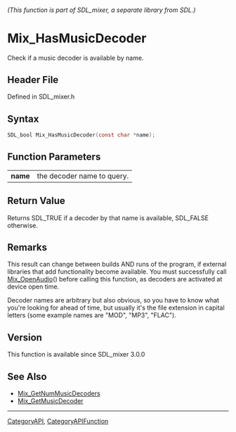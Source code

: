 ###### (This function is part of SDL_mixer, a separate library from SDL.)
# Mix_HasMusicDecoder

Check if a music decoder is available by name.

## Header File

Defined in SDL_mixer.h

## Syntax

```c
SDL_bool Mix_HasMusicDecoder(const char *name);

```

## Function Parameters

|              |                            |
| ------------ | -------------------------- |
| **name**     | the decoder name to query. |

## Return Value

Returns SDL_TRUE if a decoder by that name is available, SDL_FALSE
otherwise.

## Remarks

This result can change between builds AND runs of the program, if external
libraries that add functionality become available. You must successfully
call [Mix_OpenAudio](Mix_OpenAudio)() before calling this function, as
decoders are activated at device open time.

Decoder names are arbitrary but also obvious, so you have to know what
you're looking for ahead of time, but usually it's the file extension in
capital letters (some example names are "MOD", "MP3", "FLAC").

## Version

This function is available since SDL_mixer 3.0.0

## See Also

* [Mix_GetNumMusicDecoders](Mix_GetNumMusicDecoders)
* [Mix_GetMusicDecoder](Mix_GetMusicDecoder)

----
[CategoryAPI](CategoryAPI), [CategoryAPIFunction](CategoryAPIFunction)

